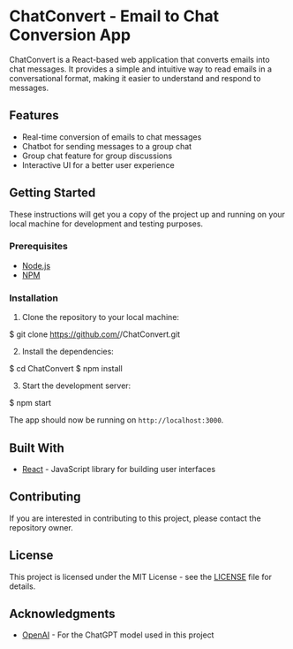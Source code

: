 # ChatConvert - Email to Chat Conversion App

ChatConvert is a React-based web application that converts emails into chat messages. It provides a simple and intuitive way to read emails in a conversational format, making it easier to understand and respond to messages.

## Features

- Real-time conversion of emails to chat messages
- Chatbot for sending messages to a group chat
- Group chat feature for group discussions
- Interactive UI for a better user experience

## Getting Started

These instructions will get you a copy of the project up and running on your local machine for development and testing purposes.

### Prerequisites

- [Node.js](https://nodejs.org/en/download/)
- [NPM](https://www.npmjs.com/get-npm)

### Installation

1. Clone the repository to your local machine:

$ git clone https://github.com/<your-username>/ChatConvert.git


2. Install the dependencies:

$ cd ChatConvert
$ npm install


3. Start the development server:

$ npm start


The app should now be running on `http://localhost:3000`.

## Built With

- [React](https://reactjs.org/) - JavaScript library for building user interfaces

## Contributing

If you are interested in contributing to this project, please contact the repository owner.

## License

This project is licensed under the MIT License - see the [LICENSE](LICENSE) file for details.

## Acknowledgments

- [OpenAI](https://openai.com) - For the ChatGPT model used in this project
